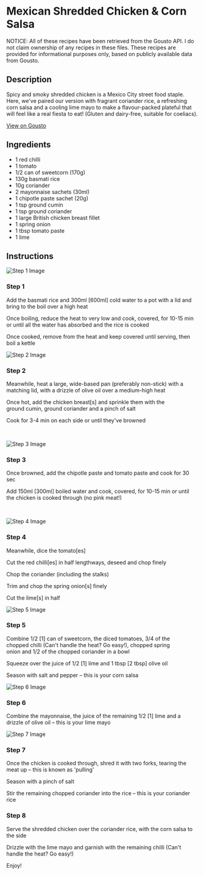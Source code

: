 # Mexican Shredded Chicken & Corn Salsa

NOTICE: All of these recipes have been retrieved from the Gousto API. I do not claim ownership of any recipes in these files. These recipes are provided for informational purposes only, based on publicly available data from Gousto.

## Description

Spicy and smoky shredded chicken is a Mexico City street food staple. Here, we've paired our version with fragrant coriander rice, a refreshing corn salsa and a cooling lime mayo to make a flavour-packed plateful that will feel like a real fiesta to eat! (Gluten and dairy-free, suitable for coeliacs).

[View on Gousto](https://www.gousto.co.uk/recipes/cookbook/mexican-shredded-chicken-corn-salsa)

## Ingredients

- 1 red chilli 
- 1 tomato
- 1/2 can of sweetcorn (170g)
- 130g basmati rice
- 10g coriander
- 2 mayonnaise sachets (30ml)
- 1 chipotle paste sachet (20g)
- 1 tsp ground cumin
- 1 tsp ground coriander 
- 1 large British chicken breast fillet 
- 1 spring onion
- 1 tbsp tomato paste
- 1 lime 

## Instructions

![Step 1 Image](https://production-media.gousto.co.uk/cms/recipe-step-image/867.-step-1-x200.jpg)

### Step 1

Add the basmati rice and 300ml <span class="text-danger">[600ml]</span> cold water to a pot with a lid and bring to the boil over a high heat


Once boiling, reduce the heat to very low and cook, covered, for 10-15 min or until all the water has absorbed and the rice is cooked


Once cooked, remove from the heat and keep covered until serving, then boil a kettle

![Step 2 Image](https://production-media.gousto.co.uk/cms/recipe-step-image/867_.step-2-x200.jpg)

### Step 2

Meanwhile, heat a large, wide-based pan (preferably non-stick) with a matching lid, with a drizzle of olive oil&nbsp;over a medium-high heat


Once hot, add the chicken breast<span class="text-danger">[s]</span>&nbsp;and sprinkle them with the ground&nbsp;cumin, ground&nbsp;coriander and a pinch of salt


Cook for 3-4 min on each side or until they've browned


&nbsp;

![Step 3 Image](https://production-media.gousto.co.uk/cms/recipe-step-image/867_.step-3-x200.jpg)

### Step 3

Once browned, add the chipotle paste and tomato paste and cook for 30 sec


Add 150ml <span class="text-danger">[300ml]</span> boiled water and cook, covered, for 10-15 min or until the chicken is cooked throug<span class="text-highlight">h (no pink meat!)</span>


&nbsp;

![Step 4 Image](https://production-media.gousto.co.uk/cms/recipe-step-image/867.-step-4-x200.jpg)

### Step 4

Meanwhile, dice the tomato<span class="text-danger">[es]</span>


Cut the red&nbsp;chilli<span class="text-danger">[es]</span> in half lengthways, deseed and chop finely


Chop the coriander (including the stalks)


Trim and chop the spring onion<span class="text-danger">[s]</span> finely


Cut the lime<span class="text-danger">[s]</span> in half

![Step 5 Image](https://production-media.gousto.co.uk/cms/recipe-step-image/867.-step-5-x200.jpg)

### Step 5

Combine 1/2 <span class="text-danger">[1]</span>&nbsp;can of&nbsp;sweetcorn, the&nbsp;diced&nbsp;tomatoes, 3/4 of the chopped&nbsp;chilli (Can't handle the heat? Go easy!), chopped&nbsp;spring onion&nbsp;and&nbsp;1/2 of the chopped&nbsp;coriander in a bowl


Squeeze over the juice of 1/2 <span class="text-danger">[1]</span> lime and 1 tbsp <span class="text-danger">[2 tbsp]</span> olive oil


Season with salt and pepper&nbsp;&ndash;&nbsp;this is your corn salsa

![Step 6 Image](https://production-media.gousto.co.uk/cms/recipe-step-image/867.-step-6-x200.jpg)

### Step 6

Combine the mayonnaise, the juice of the remaining 1/2 <span class="text-danger">[1]</span>&nbsp;lime and&nbsp;a drizzle of olive oil &ndash;&nbsp;this is your lime mayo

![Step 7 Image](https://production-media.gousto.co.uk/cms/recipe-step-image/867.-step-7-x200.jpg)

### Step 7

Once the chicken is cooked through, shred it with two forks, tearing the meat up &ndash; this is known as 'pulling'


Season with a pinch of salt


Stir the remaining chopped&nbsp;coriander into the rice &ndash;&nbsp;this is your coriander rice

### Step 8

Serve the&nbsp;shredded chicken&nbsp;over the&nbsp;coriander rice, with the&nbsp;corn salsa to the side


Drizzle with the lime mayo and garnish with the <span class="text-highlight">remaining</span> chilli (Can't handle the heat? Go easy!)


Enjoy!

